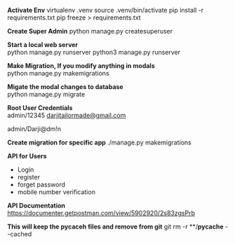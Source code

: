 **Activate Env**
virtualenv .venv
source .venv/bin/activate
pip install -r requirements.txt
pip freeze > requirements.txt

**Create Super Admin**
python manage.py createsuperuser

**Start a local web server**  <br />
python manage.py runserver
python3 manage.py runserver

**Make Migration, If you modify anything in modals**<br />
python manage.py makemigrations

**Migate the modal changes to database**<br />
python manage.py migrate

**Root User Credentials**<br />
admin/12345
darjitailormade@gmail.com

admin/Darji@dm!n

**Create migration for specific app**
./manage.py makemigrations <myapp>

**API for Users**

- Login
- register
- forget password
- mobile number verification


**API Documentation**<br />
https://documenter.getpostman.com/view/5902920/2s83zgsPrb

**This will keep the pycaceh files and remove from git**
git rm -r **/__pycache__  --cached 